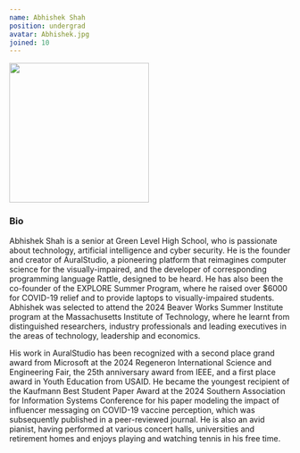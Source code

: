 ```yaml
---
name: Abhishek Shah
position: undergrad
avatar: Abhishek.jpg
joined: 10
---
```


<img width="250" src="{{site.baseurl}}/images/people/{{page.avatar}}" data-action="zoom">

### Bio
Abhishek Shah is a senior at Green Level High School, who is passionate about technology, artificial intelligence and cyber security. He is the founder and creator of AuralStudio, a pioneering platform that reimagines computer science for the visually-impaired, and the developer of corresponding programming language Rattle, designed to be heard. He has also been the co-founder of the EXPLORE Summer Program, where he raised over $6000 for COVID-19 relief and to provide laptops to visually-impaired students. Abhishek was selected to attend the 2024 Beaver Works Summer Institute program at the Massachusetts Institute of Technology, where he learnt from distinguished researchers, industry professionals and leading executives in the areas of technology, leadership and economics.

His work in AuralStudio has been recognized with a second place grand award from Microsoft at the 2024 Regeneron International Science and Engineering Fair, the 25th anniversary award from IEEE, and a first place award in Youth Education from USAID. He became the youngest recipient of the Kaufmann Best Student Paper Award at the 2024 Southern Association for Information Systems Conference for his paper modeling the impact of influencer messaging on COVID-19 vaccine perception, which was subsequently published in a peer-reviewed journal. He is also an avid pianist, having performed at various concert halls, universities and retirement homes and enjoys playing and watching tennis in his free time.